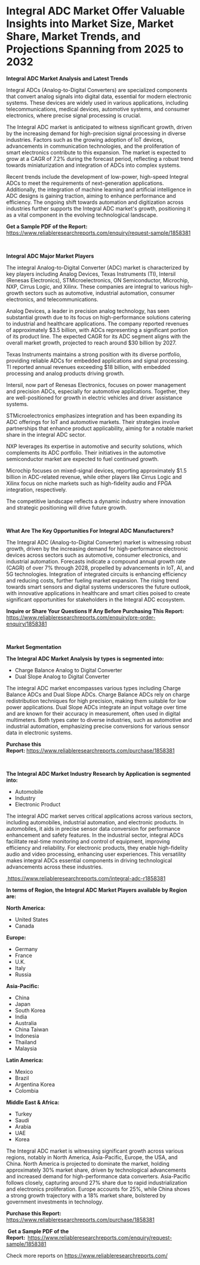 <p><h1>Integral ADC Market Offer Valuable Insights into Market Size, Market Share, Market Trends, and Projections Spanning from 2025 to 2032</h1></p><p><strong>Integral ADC Market Analysis and Latest Trends</strong></p>
<p><p>Integral ADCs (Analog-to-Digital Converters) are specialized components that convert analog signals into digital data, essential for modern electronic systems. These devices are widely used in various applications, including telecommunications, medical devices, automotive systems, and consumer electronics, where precise signal processing is crucial.</p><p>The Integral ADC market is anticipated to witness significant growth, driven by the increasing demand for high-precision signal processing in diverse industries. Factors such as the growing adoption of IoT devices, advancements in communication technologies, and the proliferation of smart electronics contribute to this expansion. The market is expected to grow at a CAGR of 7.2% during the forecast period, reflecting a robust trend towards miniaturization and integration of ADCs into complex systems.</p><p>Recent trends include the development of low-power, high-speed Integral ADCs to meet the requirements of next-generation applications. Additionally, the integration of machine learning and artificial intelligence in ADC designs is gaining traction, aiming to enhance performance and efficiency. The ongoing shift towards automation and digitization across industries further supports the Integral ADC market's growth, positioning it as a vital component in the evolving technological landscape.</p></p>
<p><strong>Get a Sample PDF of the Report:&nbsp;</strong> <a href="https://www.reliableresearchreports.com/enquiry/request-sample/1858381?utm_campaign=2738&utm_medium=2&utm_source=Github&utm_content=ia&utm_term=07042025&utm_id=integral-adc">https://www.reliableresearchreports.com/enquiry/request-sample/1858381</a></p>
<p>&nbsp;</p>
<p><strong>Integral ADC Major Market Players</strong></p>
<p><p>The integral Analog-to-Digital Converter (ADC) market is characterized by key players including Analog Devices, Texas Instruments (TI), Intersil (Renesas Electronics), STMicroelectronics, ON Semiconductor, Microchip, NXP, Cirrus Logic, and Xilinx. These companies are integral to various high-growth sectors such as automotive, industrial automation, consumer electronics, and telecommunications.</p><p>Analog Devices, a leader in precision analog technology, has seen substantial growth due to its focus on high-performance solutions catering to industrial and healthcare applications. The company reported revenues of approximately $3.5 billion, with ADCs representing a significant portion of its product line. The expected CAGR for its ADC segment aligns with the overall market growth, projected to reach around $30 billion by 2027.</p><p>Texas Instruments maintains a strong position with its diverse portfolio, providing reliable ADCs for embedded applications and signal processing. TI reported annual revenues exceeding $18 billion, with embedded processing and analog products driving growth.</p><p>Intersil, now part of Renesas Electronics, focuses on power management and precision ADCs, especially for automotive applications. Together, they are well-positioned for growth in electric vehicles and driver assistance systems.</p><p>STMicroelectronics emphasizes integration and has been expanding its ADC offerings for IoT and automotive markets. Their strategies involve partnerships that enhance product applicability, aiming for a notable market share in the integral ADC sector.</p><p>NXP leverages its expertise in automotive and security solutions, which complements its ADC portfolio. Their initiatives in the automotive semiconductor market are expected to fuel continued growth.</p><p>Microchip focuses on mixed-signal devices, reporting approximately $1.5 billion in ADC-related revenue, while other players like Cirrus Logic and Xilinx focus on niche markets such as high-fidelity audio and FPGA integration, respectively.</p><p>The competitive landscape reflects a dynamic industry where innovation and strategic positioning will drive future growth.</p></p>
<p>&nbsp;</p>
<p><strong>What Are The Key Opportunities For Integral ADC Manufacturers?</strong></p>
<p><p>The Integral ADC (Analog-to-Digital Converter) market is witnessing robust growth, driven by the increasing demand for high-performance electronic devices across sectors such as automotive, consumer electronics, and industrial automation. Forecasts indicate a compound annual growth rate (CAGR) of over 7% through 2028, propelled by advancements in IoT, AI, and 5G technologies. Integration of integrated circuits is enhancing efficiency and reducing costs, further fueling market expansion. The rising trend towards smart sensors and digital systems underscores the future outlook, with innovative applications in healthcare and smart cities poised to create significant opportunities for stakeholders in the Integral ADC ecosystem.</p></p>
<p><strong>Inquire or Share Your Questions If Any Before Purchasing This Report:</strong> <a href="https://www.reliableresearchreports.com/enquiry/pre-order-enquiry/1858381?utm_campaign=2738&utm_medium=2&utm_source=Github&utm_content=ia&utm_term=07042025&utm_id=integral-adc">https://www.reliableresearchreports.com/enquiry/pre-order-enquiry/1858381</a></p>
<p>&nbsp;</p>
<p><strong>Market Segmentation</strong></p>
<p><strong>The Integral ADC Market Analysis by types is segmented into:</strong></p>
<p><ul><li>Charge Balance Analog to Digital Converter</li><li>Dual Slope Analog to Digital Converter</li></ul></p>
<p><p>The integral ADC market encompasses various types including Charge Balance ADCs and Dual Slope ADCs. Charge Balance ADCs rely on charge redistribution techniques for high precision, making them suitable for low power applications. Dual Slope ADCs integrate an input voltage over time and are known for their accuracy in measurement, often used in digital multimeters. Both types cater to diverse industries, such as automotive and industrial automation, emphasizing precise conversions for various sensor data in electronic systems.</p></p>
<p><strong>Purchase this Report:&nbsp;</strong><a href="https://www.reliableresearchreports.com/purchase/1858381?utm_campaign=2738&utm_medium=2&utm_source=Github&utm_content=ia&utm_term=07042025&utm_id=integral-adc">https://www.reliableresearchreports.com/purchase/1858381</a></p>
<p>&nbsp;</p>
<p><strong>The Integral ADC Market Industry Research by Application is segmented into:</strong></p>
<p><ul><li>Automobile</li><li>Industry</li><li>Electronic Product</li></ul></p>
<p><p>The integral ADC market serves critical applications across various sectors, including automobiles, industrial automation, and electronic products. In automobiles, it aids in precise sensor data conversion for performance enhancement and safety features. In the industrial sector, integral ADCs facilitate real-time monitoring and control of equipment, improving efficiency and reliability. For electronic products, they enable high-fidelity audio and video processing, enhancing user experiences. This versatility makes integral ADCs essential components in driving technological advancements across these industries.</p></p>
<p><a href="https://www.reliableresearchreports.com/integral-adc-r1858381?utm_campaign=2738&utm_medium=2&utm_source=Github&utm_content=ia&utm_term=07042025&utm_id=integral-adc">&nbsp;https://www.reliableresearchreports.com/integral-adc-r1858381</a></p>
<p><strong>In terms of Region, the Integral ADC Market Players available by Region are:</strong></p>
<p>
    <p> <strong> North America: </strong>
        <ul>
            <li>United States</li>
            <li>Canada</li>
        </ul>
        </p> 
    <p> <strong> Europe: </strong>
        <ul>
            <li>Germany</li>
            <li>France</li>
            <li>U.K.</li>
            <li>Italy</li>
            <li>Russia</li>
        </ul>
        </p> 
    <p> <strong> Asia-Pacific: </strong>
        <ul>
            <li>China</li>
            <li>Japan</li>
            <li>South Korea</li>
            <li>India</li>
            <li>Australia</li>
            <li>China Taiwan</li>
            <li>Indonesia</li>
            <li>Thailand</li>
            <li>Malaysia</li>
        </ul>
        </p> 
    <p> <strong> Latin America: </strong>
        <ul>
            <li>Mexico</li>
            <li>Brazil</li>
            <li>Argentina Korea</li>
            <li>Colombia</li>
        </ul>
        </p> 
    <p> <strong> Middle East & Africa: </strong>
        <ul>
            <li>Turkey</li>
            <li>Saudi</li>
            <li>Arabia</li>
            <li>UAE</li>
            <li>Korea</li>
        </ul>
    </p>
    </p>
<p><p>The Integral ADC market is witnessing significant growth across various regions, notably in North America, Asia-Pacific, Europe, the USA, and China. North America is projected to dominate the market, holding approximately 30% market share, driven by technological advancements and increased demand for high-performance data converters. Asia-Pacific follows closely, capturing around 27% share due to rapid industrialization and electronics proliferation. Europe accounts for 25%, while China shows a strong growth trajectory with a 18% market share, bolstered by government investments in technology.</p></p>
<p><strong>Purchase this Report: </strong><a href="https://www.reliableresearchreports.com/purchase/1858381?utm_campaign=2738&utm_medium=2&utm_source=Github&utm_content=ia&utm_term=07042025&utm_id=integral-adc">https://www.reliableresearchreports.com/purchase/1858381</a></p>
<p>&nbsp;<strong>Get a Sample PDF of the Report:&nbsp;&nbsp;</strong><a href="https://www.reliableresearchreports.com/enquiry/request-sample/1858381?utm_campaign=2738&utm_medium=2&utm_source=Github&utm_content=ia&utm_term=07042025&utm_id=integral-adc">https://www.reliableresearchreports.com/enquiry/request-sample/1858381</a></p>
<p><strong></strong></p>
<p>Check more reports on <a href="https://www.reliableresearchreports.com/?utm_campaign=2738&utm_medium=2&utm_source=Github&utm_content=ia&utm_term=07042025&utm_id=integral-adc">https://www.reliableresearchreports.com/</a></p>